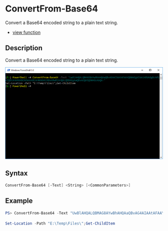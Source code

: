 # ConvertFrom-Base64

Convert a Base64 encoded string to a plain text string.

* [view function](https://github.com/BornToBeRoot/PowerShell/blob/master/Module/LazyAdmin/Functions/ConvertFrom-Base64.ps1)

## Description

Convert a Base64 encoded string to a plain text string.

![Screenshot](Images/ConvertFrom-Base64.png?raw=true)

## Syntax

```powershell
ConvertFrom-Base64 [-Text] <String> [<CommonParameters>]
```

## Example

```powershell
PS> ConvertFrom-Base64 -Text "UwBlAHQALQBMAG8AYwBhAHQAaQBvAG4AIAAtAFAAYQB0AGgAIAAiAEUAOgBcAFQAZQBtAHAAXABGAGkAbABlAHMAXAAiADsARwBlAHQALQBDAGgAaQBsAGQASQB0AGUAbQA="

Set-Location -Path "E:\Temp\Files\";Get-ChildItem
```